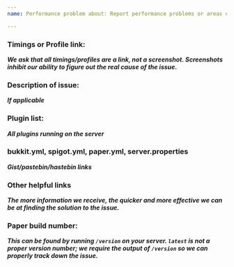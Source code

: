 ```yaml
---
name: Performance problem about: Report performance problems or areas of concern

---
```


### Timings or Profile link:

___We ask that all timings/profiles are a link, not a screenshot. Screenshots inhibit our ability to figure out the real
cause of the issue.___

### Description of issue:

___If applicable___

### Plugin list:

___All plugins running on the server___

### bukkit.yml, spigot.yml, paper.yml, server.properties

___Gist/pastebin/hastebin links___

### Other helpful links

___The more information we receive, the quicker and more effective we can be at finding the solution to the issue.___

### Paper build number:

___This can be found by running `/version` on your server. `latest` is not a proper version number; we require the
output of `/version` so we can properly track down the issue.___
